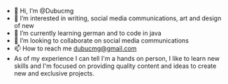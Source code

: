 - 👋 Hi, I’m @Dubucmg
- 👀 I’m interested in writing, social media communications, art and design of new 
- 🌱 I’m currently learning german and to code in java
- 💞️ I’m looking to collaborate on social media communications
- 📫 How to reach me dubucmg@gmail.com
- As of my experience I can tell I'm a hands on person, I like to learn new skills and I'm focused on providing quality content and ideas to create new and exclusive projects.
<!---
Dubucmg/Dubucmg is a ✨ special ✨ repository because its `README.md` (this file) appears on your GitHub profile.
You can click the Preview link to take a look at your changes.
--->
